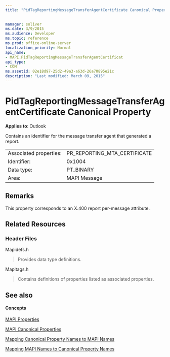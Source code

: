 ```yaml
---
title: "PidTagReportingMessageTransferAgentCertificate Canonical Property"
 
 
manager: soliver
ms.date: 3/9/2015
ms.audience: Developer
ms.topic: reference
ms.prod: office-online-server
localization_priority: Normal
api_name:
- MAPI.PidTagReportingMessageTransferAgentCertificat
api_type:
- COM
ms.assetid: 02e18d97-25d2-49a3-a63d-26a70895e21c
description: "Last modified: March 09, 2015"
---
```


# PidTagReportingMessageTransferAgentCertificate Canonical Property

  
  
**Applies to**: Outlook 
  
Contains an identifier for the message transfer agent that generated a report.
  
|||
|:-----|:-----|
|Associated properties:  <br/> |PR_REPORTING_MTA_CERTIFICATE  <br/> |
|Identifier:  <br/> |0x1004  <br/> |
|Data type:  <br/> |PT_BINARY  <br/> |
|Area:  <br/> |MAPI Message  <br/> |
   
## Remarks

This property corresponds to an X.400 report per-message attribute.
  
## Related Resources

### Header Files

Mapidefs.h
  
> Provides data type definitions.
    
Mapitags.h
  
> Contains definitions of properties listed as associated properties.
    
## See also

#### Concepts

[MAPI Properties](mapi-properties.md)
  
[MAPI Canonical Properties](mapi-canonical-properties.md)
  
[Mapping Canonical Property Names to MAPI Names](mapping-canonical-property-names-to-mapi-names.md)
  
[Mapping MAPI Names to Canonical Property Names](mapping-mapi-names-to-canonical-property-names.md)

